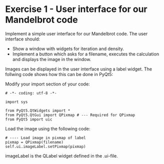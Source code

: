 # Exercise 1 - User interface for our Mandelbrot code

Implement a simple user interface for our Mandelbrot code. The user interface should:

 * Show a window with widgets for iteration and density.
 * Implement a button which asks for a filename, executes the calculation and displays the image in the window.

Images can be displayed in the user interface using a label widget. The follwing code shows how this can be done in PyQt5:

Modify your import section of your code:

    # -*- coding: utf-8 -*-

    import sys

    from PyQt5.QtWidgets import *
    from PyQt5.QtGui import QPixmap # --- Required for QPixmap
    from PyQt5 import uic

Load the image using the following code:

    # ---- Load image in pixmap of label
    pixmap = QPixmap(filename)
    self.ui.imageLabel.setPixmap(pixmap)

imageLabel is the QLabel widget defined in the .ui-file.


